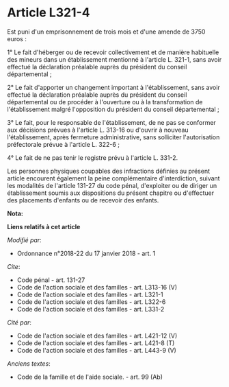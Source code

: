 # Article L321-4

Est puni d'un emprisonnement de trois mois et d'une amende de 3750 euros : 

1° Le fait d'héberger ou de recevoir collectivement et de manière habituelle des mineurs dans un établissement mentionné à
l'article L. 321-1, sans avoir effectué la déclaration préalable auprès du président du conseil départemental ; 

2° Le fait d'apporter un changement important à l'établissement, sans avoir effectué la déclaration préalable auprès du
président du conseil départemental ou de procéder à l'ouverture ou à la transformation de l'établissement malgré l'opposition
du président du conseil départemental ; 

3° Le fait, pour le responsable de l'établissement, de ne pas se conformer aux décisions prévues à l'article L. 313-16 ou
d'ouvrir à nouveau l'établissement, après fermeture administrative, sans solliciter l'autorisation préfectorale prévue à
l'article L. 322-6 ; 

4° Le fait de ne pas tenir le registre prévu à l'article L. 331-2. 

Les personnes physiques coupables des infractions définies au présent article encourent également la peine complémentaire
d'interdiction, suivant les modalités de l'article 131-27 du code pénal, d'exploiter ou de diriger un établissement soumis
aux dispositions du présent chapitre ou d'effectuer des placements d'enfants ou de recevoir des enfants.

**Nota:**



**Liens relatifs à cet article**

_Modifié par_:

  - Ordonnance n°2018-22 du 17 janvier 2018 - art. 1

_Cite_:

  - Code pénal - art. 131-27
  - Code de l'action sociale et des familles - art. L313-16 (V)
  - Code de l'action sociale et des familles - art. L321-1
  - Code de l'action sociale et des familles - art. L322-6
  - Code de l'action sociale et des familles - art. L331-2

_Cité par_:

  - Code de l'action sociale et des familles - art. L421-12 (V)
  - Code de l'action sociale et des familles - art. L421-8 (T)
  - Code de l'action sociale et des familles - art. L443-9 (V)

_Anciens textes_:

  - Code de la famille et de l'aide sociale. - art. 99 (Ab)
